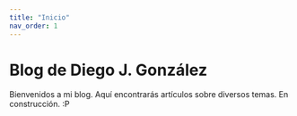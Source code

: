 ```yaml
---
title: "Inicio"
nav_order: 1
---
```



# Blog de Diego J. González

Bienvenidos a mi blog. Aquí encontrarás artículos sobre diversos temas.
En construcción.
:P




